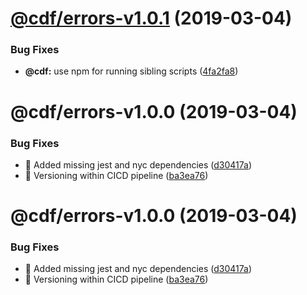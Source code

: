 # [@cdf/errors-v1.0.1](https://git-codecommit.us-west-2.amazonaws.com/v1/repos/cdf-core/compare/@cdf/errors-v1.0.0...@cdf/errors-v1.0.1) (2019-03-04)


### Bug Fixes

* **@cdf:** use npm for running sibling scripts ([4fa2fa8](https://git-codecommit.us-west-2.amazonaws.com/v1/repos/cdf-core/commit/4fa2fa8))

# @cdf/errors-v1.0.0 (2019-03-04)


### Bug Fixes

* 🐛 Added missing jest and nyc dependencies ([d30417a](https://git-codecommit.us-west-2.amazonaws.com/v1/repos/cdf-core/commit/d30417a))
* 🐛 Versioning within CICD pipeline ([ba3ea76](https://git-codecommit.us-west-2.amazonaws.com/v1/repos/cdf-core/commit/ba3ea76))

# @cdf/errors-v1.0.0 (2019-03-04)


### Bug Fixes

* 🐛 Added missing jest and nyc dependencies ([d30417a](https://git-codecommit.us-west-2.amazonaws.com/v1/repos/cdf-core/commit/d30417a))
* 🐛 Versioning within CICD pipeline ([ba3ea76](https://git-codecommit.us-west-2.amazonaws.com/v1/repos/cdf-core/commit/ba3ea76))
